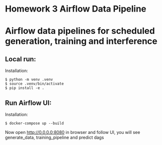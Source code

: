 # Homework 3 Airflow Data Pipeline

# Airflow data pipelines for scheduled generation, training and interference 

## Local run:

Installation:
~~~
$ python -m venv .venv
$ source .venv/bin/activate
$ pip install -e .
~~~

## Run Airflow UI:

Installation:
~~~
$ docker-compose up --build
~~~

Now open http://0.0.0.0:8080 in browser and follow UI, you will see generate_data, training_pipeline and predict dags

